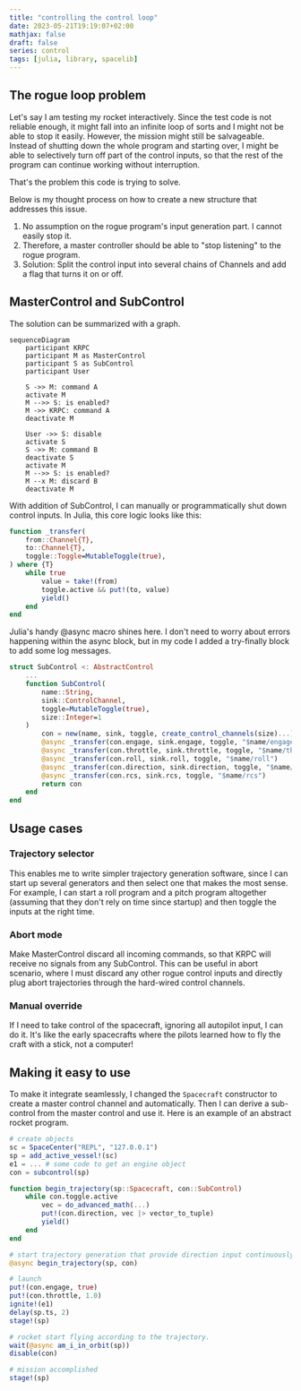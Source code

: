 ```yaml
---
title: "controlling the control loop"
date: 2023-05-21T19:19:07+02:00
mathjax: false
draft: false
series: control
tags: [julia, library, spacelib]
---
```


## The rogue loop problem

Let's say I am testing my rocket interactively. Since the test code is not reliable enough, it might fall into an infinite loop of sorts and I might not be able to stop it easily. However, the mission might still be salvageable. Instead of shutting down the whole program and starting over, I might be able to selectively turn off part of the control inputs, so that the rest of the program can continue working without interruption.

That's the problem this code is trying to solve.

Below is my thought process on how to create a new structure that addresses this issue.

1. No assumption on the rogue program's input generation part. I cannot easily stop it.
1. Therefore, a master controller should be able to "stop listening" to the rogue program.
1. Solution: Split the control input into several chains of Channels and add a flag that turns it on or off.

## MasterControl and SubControl

The solution can be summarized with a graph.

```mermaid
sequenceDiagram
    participant KRPC
    participant M as MasterControl
    participant S as SubControl
    participant User

    S ->> M: command A
    activate M
    M -->> S: is enabled?
    M ->> KRPC: command A
    deactivate M

    User ->> S: disable
    activate S
    S ->> M: command B
    deactivate S
    activate M
    M -->> S: is enabled?
    M --x M: discard B
    deactivate M
```

With addition of SubControl, I can manually or programmatically shut down control inputs. In Julia, this core logic looks like this:

```jl
function _transfer(
    from::Channel{T},
    to::Channel{T},
    toggle::Toggle=MutableToggle(true),
) where {T}
    while true
        value = take!(from)
        toggle.active && put!(to, value)
        yield()
    end
end
```

Julia's handy @async macro shines here. I don't need to worry about errors happening within the async block, but in my code I added a try-finally block to add some log messages.

```jl
struct SubControl <: AbstractControl
    ...
    function SubControl(
        name::String,
        sink::ControlChannel,
        toggle=MutableToggle(true),
        size::Integer=1
    )
        con = new(name, sink, toggle, create_control_channels(size)...)
        @async _transfer(con.engage, sink.engage, toggle, "$name/engage")
        @async _transfer(con.throttle, sink.throttle, toggle, "$name/throttle")
        @async _transfer(con.roll, sink.roll, toggle, "$name/roll")
        @async _transfer(con.direction, sink.direction, toggle, "$name/direction")
        @async _transfer(con.rcs, sink.rcs, toggle, "$name/rcs")
        return con
    end
end
```

## Usage cases

### Trajectory selector

This enables me to write simpler trajectory generation software, since I can start up several generators and then select one that makes the most sense. For example, I can start a roll program and a pitch program altogether (assuming that they don't rely on time since startup) and then toggle the inputs at the right time.

### Abort mode

Make MasterControl discard all incoming commands, so that KRPC will receive no signals from any SubControl. This can be useful in abort scenario, where I must discard any other rogue control inputs and directly plug abort trajectories through the hard-wired control channels.

### Manual override

If I need to take control of the spacecraft, ignoring all autopilot input, I can do it. It's like the early spacecrafts where the pilots learned how to fly the craft with a stick, not a computer!

## Making it easy to use

To make it integrate seamlessly, I changed the `Spacecraft` constructor to create a master control channel and automatically. Then I can derive a sub-control from the master control and use it. Here is an example of an abstract rocket program.

```jl
# create objects
sc = SpaceCenter("REPL", "127.0.0.1")
sp = add_active_vessel!(sc)
e1 = ... # some code to get an engine object
con = subcontrol(sp)

function begin_trajectory(sp::Spacecraft, con::SubControl)
    while con.toggle.active
        vec = do_advanced_math(...)
        put!(con.direction, vec |> vector_to_tuple)
        yield()
    end
end

# start trajectory generation that provide direction input continuously
@async begin_trajectory(sp, con)

# launch
put!(con.engage, true)
put!(con.throttle, 1.0)
ignite!(e1)
delay(sp.ts, 2)
stage!(sp)

# rocket start flying according to the trajectory.
wait(@async am_i_in_orbit(sp))
disable(con)

# mission accomplished
stage!(sp)
```
